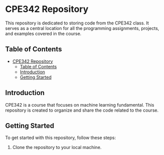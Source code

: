 # CPE342 Repository

This repository is dedicated to storing code from the CPE342 class. It serves as a central location for all the programming assignments, projects, and examples covered in the course.

## Table of Contents

- [CPE342 Repository](#cpe342-repository)
  - [Table of Contents](#table-of-contents)
  - [Introduction](#introduction)
  - [Getting Started](#getting-started)

## Introduction

CPE342 is a course that focuses on machine learning fundamental. This repository is created to organize and share the code related to the course.

## Getting Started

To get started with this repository, follow these steps:

1. Clone the repository to your local machine.
